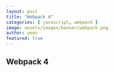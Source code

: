```yaml
---
layout: post
title: "Webpack 4"
categories: [ javascript, webpack ]
image: assets/images/banner/webpack.png
author: yeon
featured: true
---
```


## Webpack 4

<br>

<br><br><br>